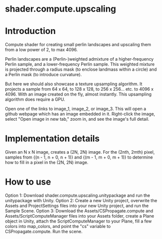 # shader.compute.upscaling

# Introduction

Compute shader for creating small perlin landscapes and upscaling them from a low power of 2, to max 4096.

Perlin landscapes are a (Perlin-)weighted admixture of a higher-frequency Perlin sample, and a lower-frequency Perlin sample. This weighted mixture is projected through a radius mask (to enclose landmass within a circle) and a Perlin mask (to introduce curvature).

But here we should also showcase a texture upsampling algorithm. It projects a sample from 
64 x 64, to 
128 x 128, to 
256 x 256... etc. to 
4096 x 4096. With an image created on the fly, almost instantly. This upsampling algorithm does require a GPU.

Open one of the links to image_1, image_2, or image_3. This will open a github webpage which has an image embedded in it. Right-click the image, select "Open image in new tab," zoom in, and see the image's full detail.

# Implementation details

Given an N x N image, creates a (2N, 2N) image. For the (2nth, 2mth) pixel, samples from 
{(n - 1, n + 0, n + 1)} and 
{(m - 1, m + 0, m + 1)} to determine how to fill in a pixel in the (2N, 2N) image.

# How to use

Option 1: Download shader.compute.upscaling.unitypackage and run the unitypackage with Unity.
Option 2: Create a new Unity project, overwrite the Assets and ProjectSettings files into your new Unity project, and run the Sample Scene.
Option 3: Download the Assets/CSPropagate.compute and Assets/ScriptComputeManager files into your Assets folder, create a Plane object in Unity, attach the ScriptComputeManager to your Plane, fill a few colors into map_colors, and point the "cs" variable to CSPropagate.compute. Run the scene.
